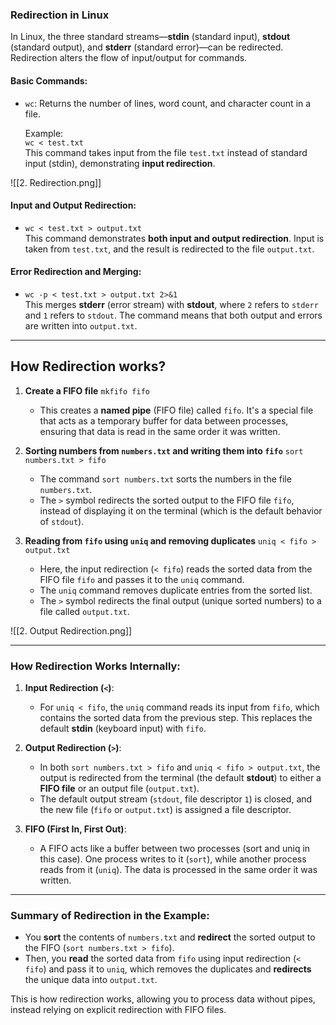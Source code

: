 
### **Redirection in Linux**

In Linux, the three standard streams—**stdin** (standard input), **stdout** (standard output), and **stderr** (standard error)—can be redirected. Redirection alters the flow of input/output for commands.

#### **Basic Commands:**

- `wc`: Returns the number of lines, word count, and character count in a file.
    
    Example:  
    `wc < test.txt`  
    This command takes input from the file `test.txt` instead of standard input (stdin), demonstrating **input redirection**.

![[2. Redirection.png]]


#### **Input and Output Redirection:**

- `wc < test.txt > output.txt`  
    This command demonstrates **both input and output redirection**. Input is taken from `test.txt`, and the result is redirected to the file `output.txt`.

#### **Error Redirection and Merging:**

- `wc -p < test.txt > output.txt 2>&1`  
    This merges **stderr** (error stream) with **stdout**, where `2` refers to `stderr` and `1` refers to `stdout`. The command means that both output and errors are written into `output.txt`.

---
## **How Redirection works?**

1. **Create a FIFO file**
    `mkfifo fifo`
    
    - This creates a **named pipe** (FIFO file) called `fifo`. It's a special file that acts as a temporary buffer for data between processes, ensuring that data is read in the same order it was written.
2. **Sorting numbers from `numbers.txt` and writing them into `fifo`**
    `sort numbers.txt > fifo`
    
    - The command `sort numbers.txt` sorts the numbers in the file `numbers.txt`.
    - The `>` symbol redirects the sorted output to the FIFO file `fifo`, instead of displaying it on the terminal (which is the default behavior of `stdout`).
3. **Reading from `fifo` using `uniq` and removing duplicates**
    `uniq < fifo > output.txt`
    
    - Here, the input redirection (`< fifo`) reads the sorted data from the FIFO file `fifo` and passes it to the `uniq` command.
    - The `uniq` command removes duplicate entries from the sorted list.
    - The `>` symbol redirects the final output (unique sorted numbers) to a file called `output.txt`.

![[2. Output Redirection.png]]

---

### **How Redirection Works Internally:**

1. **Input Redirection (`<`)**:
    
    - For `uniq < fifo`, the `uniq` command reads its input from `fifo`, which contains the sorted data from the previous step. This replaces the default **stdin** (keyboard input) with `fifo`.
2. **Output Redirection (`>`)**:
    
    - In both `sort numbers.txt > fifo` and `uniq < fifo > output.txt`, the output is redirected from the terminal (the default **stdout**) to either a **FIFO file** or an output file (`output.txt`).
    - The default output stream (`stdout`, file descriptor `1`) is closed, and the new file (`fifo` or `output.txt`) is assigned a file descriptor.
3. **FIFO (First In, First Out)**:
    
    - A FIFO acts like a buffer between two processes (sort and uniq in this case). One process writes to it (`sort`), while another process reads from it (`uniq`). The data is processed in the same order it was written.


---

### **Summary of Redirection in the Example**:

- You **sort** the contents of `numbers.txt` and **redirect** the sorted output to the FIFO (`sort numbers.txt > fifo`).
- Then, you **read** the sorted data from `fifo` using input redirection (`< fifo`) and pass it to `uniq`, which removes the duplicates and **redirects** the unique data into `output.txt`.

This is how redirection works, allowing you to process data without pipes, instead relying on explicit redirection with FIFO files.
